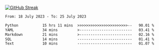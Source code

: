 [![GitHub Streak](https://streak-stats.demolab.com?user=renren-017&theme=sea&hide_border=true&background=DD272700)](https://git.io/streak-stats)

<!--START_SECTION:waka-->

```txt
From: 18 July 2023 - To: 25 July 2023

Python           15 hrs 11 mins  >>>>>>>>>>>>>>>>>>>>>>>--   90.01 %
YAML             34 mins         >------------------------   03.41 %
Markdown         21 mins         >------------------------   02.16 %
SQL              14 mins         -------------------------   01.41 %
Text             10 mins         -------------------------   01.07 %
```

<!--END_SECTION:waka-->
